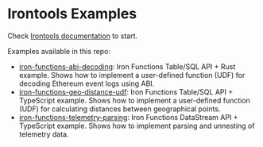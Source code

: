 # Irontools Examples

Check [Irontools documentation](https://irontools.dev/docs/) to start.

Examples available in this repo:

- [iron-functions-abi-decoding](./iron-functions-abi-decoding): Iron Functions Table/SQL API + Rust example. Shows how to implement a user-defined function (UDF) for decoding Ethereum event logs using ABI.
- [iron-functions-geo-distance-udf](./iron-functions-geo-distance-udf): Iron Functions Table/SQL API + TypeScript example. Shows how to implement a user-defined function (UDF) for calculating distances between geographical points.
- [iron-functions-telemetry-parsing](./iron-functions-telemetry-parsing): Iron Functions DataStream API + TypeScript example. Shows how to implement parsing and unnesting of telemetry data.
